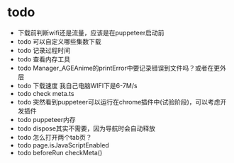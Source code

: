 # todo

* 下载前判断wifi还是流量，应该是在puppeteer启动前
* todo 可以自定义哪些集数下载
* todo 记录过程时间
* todo 查看内存工具
* todo Manager_AGEAnime的printError中要记录错误到文件吗？或者在更外层
* todo 下载速度 我自己电脑WIFI下是6-7M/s
* todo check meta.ts
* todo 突然看到puppeteer可以运行在chrome插件中(试验阶段)，可以考虑开发插件
* todo puppeteer内存
* todo dispose其实不需要，因为导航时会自动释放
* todo 怎么打开两个tab页？
* todo page.isJavaScriptEnabled
* todo beforeRun checkMeta()
